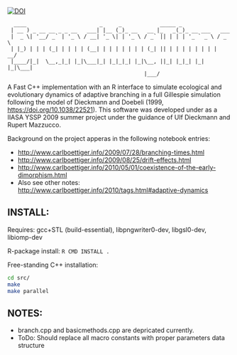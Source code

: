 [![DOI](https://zenodo.org/badge/665333.svg)](https://zenodo.org/badge/latestdoi/665333)



```
  ____                       _     _            _____ _                
 | __ ) _ __ __ _ _ __   ___| |__ (_)_ __   __ |_   _(_)_ __ ___   ___ 
 |  _ \| '__/ _` | '_ \ / __| '_ \| | '_ \ / _` || | | | '_ ` _ \ / _ \
 | |_) | | | (_| | | | | (__| | | | | | | | (_| || | | | | | | | |  __/
 |____/|_|  \__,_|_| |_|\___|_| |_|_|_| |_|\__, ||_| |_|_| |_| |_|\___|
                                           |___/                       
```

A Fast C++ implementation with an R interface to simulate ecological and evolutionary dynamics of adaptive branching in a full Gillespie simulation following the model of Dieckmann and Doebeli (1999, https://doi.org/10.1038/22521).  This software was developed under as a IIASA YSSP 2009 summer project under the guidance of Ulf Dieckmann and Rupert Mazzucco.

Background on the project apperas in the following notebook entries: 

- http://www.carlboettiger.info/2009/07/28/branching-times.html
- http://www.carlboettiger.info/2009/08/25/drift-effects.html
- http://www.carlboettiger.info/2010/05/01/coexistence-of-the-early-dimorphism.html
- Also see other notes: http://www.carlboettiger.info/2010/tags.html#adaptive-dynamics


## INSTALL:

Requires: gcc+STL (build-essential), libpngwriter0-dev, libgsl0-dev, libiomp-dev

R-package install: `R CMD INSTALL .`

Free-standing C++ installation:

```bash
cd src/
make
make parallel
```



## NOTES: 

- branch.cpp and basicmethods.cpp are depricated currently.  
- ToDo: Should replace all macro constants with proper parameters data structure


